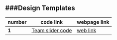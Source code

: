###Design Templates
----
| number | code link |webpage link|
| ------ | ------------------------------------------------------------------------------------------------------------------ |---------|
| **1**  | [Team slider code](https://github.com/ddatunashvili/Design_Templates/tree/master/Team-slider "team slider") |[web link](https://ddatunashvili.github.io/Design_Templates/Team-slider/index.html)|
